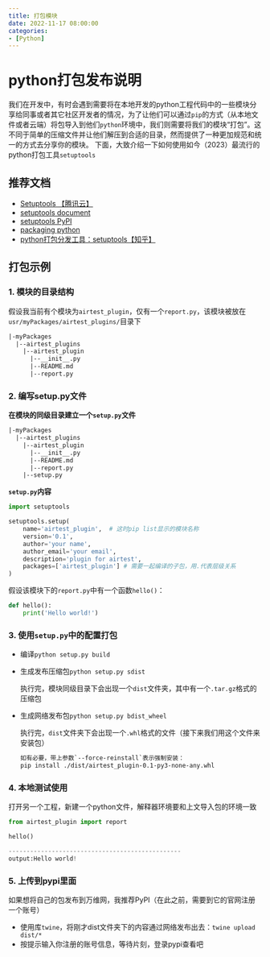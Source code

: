 ```yaml
---
title: 打包模块
date: 2022-11-17 08:00:00
categories: 
- [Python]
---
```




# python打包发布说明
我们在开发中，有时会遇到需要将在本地开发的python工程代码中的一些模块分享给同事或者其它社区开发者的情况，为了让他们可以通过`pip`的方式（从本地文件或者云端）将包导入到他们`python`环境中，我们则需要将我们的模块“打包”。这不同于简单的压缩文件并让他们解压到合适的目录，然而提供了一种更加规范和统一的方式去分享你的模块。
下面，大致介绍一下如何使用如今（2023）最流行的python打包工具`setuptools`

## 推荐文档
+ [Setuptools 【腾讯云】](https://cloud.tencent.com/developer/article/1740830)
+ [setuptools document](https://readthedocs.org/projects/setuptools/)
+ [setuptools PyPI](https://pypi.org/project/setuptools/)
+ [packaging python](https://packaging.python.org/en/latest/overview/)
+ [python打包分发工具：setuptools【知乎】](https://zhuanlan.zhihu.com/p/460233022)

## 打包示例
### 1. 模块的目录结构
假设我当前有个模块为`airtest_plugin`，仅有一个`report.py`，该模块被放在`usr/myPackages/airtest_plugins/`目录下
```txt
|-myPackages
  |--airtest_plugins
    |--airtest_plugin
      |--__init__.py
      |--README.md
      |--report.py
```

### 2. 编写setup.py文件
**在模块的同级目录建立一个`setup.py`文件**
```txt
|-myPackages
  |--airtest_plugins
    |--airtest_plugin
      |--__init__.py
      |--README.md
      |--report.py
    |--setup.py
```
**`setup.py`内容**
```python
import setuptools

setuptools.setup(
    name='airtest_plugin',	# 这时pip list显示的模块名称
    version='0.1',
    author='your name',
    author_email='your email',
    description='plugin for airtest',
    packages=['airtest_plugin'] # 需要一起编译的子包，用.代表层级关系
)
```

假设该模块下的`report.py`中有一个函数`hello()`：
```python
def hello():
    print('Hello world!')
```

  

### 3. 使用`setup.py`中的配置打包

+ 编译`python setup.py build`

+ 生成发布压缩包`python setup.py sdist`

  执行完，模块同级目录下会出现一个`dist`文件夹，其中有一个`.tar.gz`格式的压缩包

+ 生成网络发布包`python setup.py bdist_wheel`

  执行完，`dist`文件夹下会出现一个`.whl`格式的文件（接下来我们用这个文件来安装包）

  ```txt
  如有必要，带上参数`--force-reinstall`表示强制安装：
  pip install ./dist/airtest_plugin-0.1-py3-none-any.whl 
  ```

  
### 4. 本地测试使用
打开另一个工程，新建一个python文件，解释器环境要和上文导入包的环境一致
```python
from airtest_plugin import report

hello()

------------------------------------------------
output:Hello world!
```



### 5. 上传到pypi里面
如果想将自己的包发布到万维网，我推荐PyPI（在此之前，需要到它的官网注册一个账号）
+ 使用库`twine`，将刚才dist文件夹下的内容通过网络发布出去：`twine upload dist/*`
+ 按提示输入你注册的账号信息，等待片刻，登录pypi查看吧
